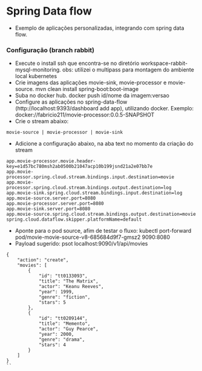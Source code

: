 # Spring Data flow
- Exemplo de aplicações personalizadas, integrando com spring data flow.


### Configuração (branch rabbit)
- Execute o install ssh que encontra-se no diretório workspace-rabbit-mysql-monitoring. obs: utilizei o multipass para montagem do ambiente local kubernetes
- Crie imagens das aplicações movie-sink, movie-processor e movie-source. mvn clean install spring-boot:boot-image
- Suba no docker hub. docker push id/nome da imagem:versao
- Configure as aplicações no spring-data-flow (http://localhost:9393/dashboard add app), utilizando docker. Exemplo: docker://fabricio211/movie-processor:0.0.5-SNAPSHOT
- Crie o stream abaixo:
```
movie-source | movie-processor | movie-sink
```
- Adicione a configuração abaixo, na aba text no momento da criação do stream
```
app.movie-processor.movie.header-key=e1d57bc780msh2ab0500b21047acp10b199jsnd21a2e07bb7e
app.movie-processor.spring.cloud.stream.bindings.input.destination=movie
app.movie-processor.spring.cloud.stream.bindings.output.destination=log
app.movie-sink.spring.cloud.stream.bindings.input.destination=log
app.movie-source.server.port=8080
app.movie-processor.server.port=8080
app.movie-sink.server.port=8080
app.movie-source.spring.cloud.stream.bindings.output.destination=movie
spring.cloud.dataflow.skipper.platformName=default
```
- Aponte para o pod source, afim de testar o fluxo: kubectl port-forward pod/movie-movie-source-v8-685684d9f7-gmsz2 9090:8080
- Payload sugerido: psot localhost:9090/v1/api/movies
```
{
    "action": "create",
    "movies": [
        {
            "id": "tt0133093",
            "title": "The Matrix",
            "actor": "Keanu Reeves",
            "year": 1999,
            "genre": "fiction",
            "stars": 5
        },
        {
            "id": "tt0209144",
            "title": "Memento",
            "actor": "Guy Pearce",
            "year": 2000,
            "genre": "drama",
            "stars": 4
        }
    ]
}
``

